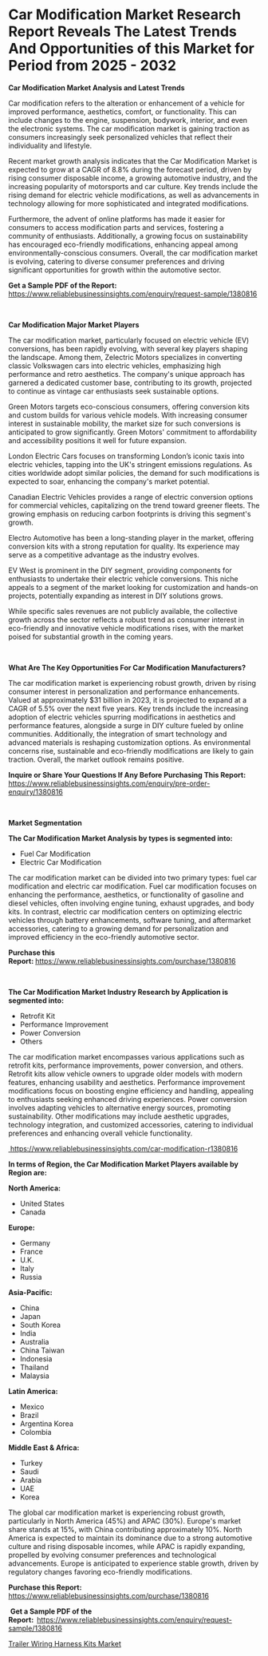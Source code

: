 <p><h1>Car Modification Market Research Report Reveals The Latest Trends And Opportunities of this Market for Period from 2025 - 2032</h1></p><p><strong>Car Modification Market Analysis and Latest Trends</strong></p>
<p><p>Car modification refers to the alteration or enhancement of a vehicle for improved performance, aesthetics, comfort, or functionality. This can include changes to the engine, suspension, bodywork, interior, and even the electronic systems. The car modification market is gaining traction as consumers increasingly seek personalized vehicles that reflect their individuality and lifestyle.</p><p>Recent market growth analysis indicates that the Car Modification Market is expected to grow at a CAGR of 8.8% during the forecast period, driven by rising consumer disposable income, a growing automotive industry, and the increasing popularity of motorsports and car culture. Key trends include the rising demand for electric vehicle modifications, as well as advancements in technology allowing for more sophisticated and integrated modifications. </p><p>Furthermore, the advent of online platforms has made it easier for consumers to access modification parts and services, fostering a community of enthusiasts. Additionally, a growing focus on sustainability has encouraged eco-friendly modifications, enhancing appeal among environmentally-conscious consumers. Overall, the car modification market is evolving, catering to diverse consumer preferences and driving significant opportunities for growth within the automotive sector.</p></p>
<p><strong>Get a Sample PDF of the Report:&nbsp;</strong> <a href="https://www.reliablebusinessinsights.com/enquiry/request-sample/1380816?utm_campaign=2248&utm_medium=2&utm_source=Github&utm_content=ia&utm_term=30032025&utm_id=car-modification">https://www.reliablebusinessinsights.com/enquiry/request-sample/1380816</a></p>
<p>&nbsp;</p>
<p><strong>Car Modification Major Market Players</strong></p>
<p><p>The car modification market, particularly focused on electric vehicle (EV) conversions, has been rapidly evolving, with several key players shaping the landscape. Among them, Zelectric Motors specializes in converting classic Volkswagen cars into electric vehicles, emphasizing high performance and retro aesthetics. The company's unique approach has garnered a dedicated customer base, contributing to its growth, projected to continue as vintage car enthusiasts seek sustainable options.</p><p>Green Motors targets eco-conscious consumers, offering conversion kits and custom builds for various vehicle models. With increasing consumer interest in sustainable mobility, the market size for such conversions is anticipated to grow significantly. Green Motors' commitment to affordability and accessibility positions it well for future expansion.</p><p>London Electric Cars focuses on transforming London’s iconic taxis into electric vehicles, tapping into the UK's stringent emissions regulations. As cities worldwide adopt similar policies, the demand for such modifications is expected to soar, enhancing the company's market potential.</p><p>Canadian Electric Vehicles provides a range of electric conversion options for commercial vehicles, capitalizing on the trend toward greener fleets. The growing emphasis on reducing carbon footprints is driving this segment's growth.</p><p>Electro Automotive has been a long-standing player in the market, offering conversion kits with a strong reputation for quality. Its experience may serve as a competitive advantage as the industry evolves.</p><p>EV West is prominent in the DIY segment, providing components for enthusiasts to undertake their electric vehicle conversions. This niche appeals to a segment of the market looking for customization and hands-on projects, potentially expanding as interest in DIY solutions grows.</p><p>While specific sales revenues are not publicly available, the collective growth across the sector reflects a robust trend as consumer interest in eco-friendly and innovative vehicle modifications rises, with the market poised for substantial growth in the coming years.</p></p>
<p>&nbsp;</p>
<p><strong>What Are The Key Opportunities For Car Modification Manufacturers?</strong></p>
<p><p>The car modification market is experiencing robust growth, driven by rising consumer interest in personalization and performance enhancements. Valued at approximately $31 billion in 2023, it is projected to expand at a CAGR of 5.5% over the next five years. Key trends include the increasing adoption of electric vehicles spurring modifications in aesthetics and performance features, alongside a surge in DIY culture fueled by online communities. Additionally, the integration of smart technology and advanced materials is reshaping customization options. As environmental concerns rise, sustainable and eco-friendly modifications are likely to gain traction. Overall, the market outlook remains positive.</p></p>
<p><strong>Inquire or Share Your Questions If Any Before Purchasing This Report:</strong> <a href="https://www.reliablebusinessinsights.com/enquiry/pre-order-enquiry/1380816?utm_campaign=2248&utm_medium=2&utm_source=Github&utm_content=ia&utm_term=30032025&utm_id=car-modification">https://www.reliablebusinessinsights.com/enquiry/pre-order-enquiry/1380816</a></p>
<p>&nbsp;</p>
<p><strong>Market Segmentation</strong></p>
<p><strong>The Car Modification Market Analysis by types is segmented into:</strong></p>
<p><ul><li>Fuel Car Modification</li><li>Electric Car Modification</li></ul></p>
<p><p>The car modification market can be divided into two primary types: fuel car modification and electric car modification. Fuel car modification focuses on enhancing the performance, aesthetics, or functionality of gasoline and diesel vehicles, often involving engine tuning, exhaust upgrades, and body kits. In contrast, electric car modification centers on optimizing electric vehicles through battery enhancements, software tuning, and aftermarket accessories, catering to a growing demand for personalization and improved efficiency in the eco-friendly automotive sector.</p></p>
<p><strong>Purchase this Report:&nbsp;</strong><a href="https://www.reliablebusinessinsights.com/purchase/1380816?utm_campaign=2248&utm_medium=2&utm_source=Github&utm_content=ia&utm_term=30032025&utm_id=car-modification">https://www.reliablebusinessinsights.com/purchase/1380816</a></p>
<p>&nbsp;</p>
<p><strong>The Car Modification Market Industry Research by Application is segmented into:</strong></p>
<p><ul><li>Retrofit Kit</li><li>Performance Improvement</li><li>Power Conversion</li><li>Others</li></ul></p>
<p><p>The car modification market encompasses various applications such as retrofit kits, performance improvements, power conversion, and others. Retrofit kits allow vehicle owners to upgrade older models with modern features, enhancing usability and aesthetics. Performance improvement modifications focus on boosting engine efficiency and handling, appealing to enthusiasts seeking enhanced driving experiences. Power conversion involves adapting vehicles to alternative energy sources, promoting sustainability. Other modifications may include aesthetic upgrades, technology integration, and customized accessories, catering to individual preferences and enhancing overall vehicle functionality.</p></p>
<p><a href="https://www.reliablebusinessinsights.com/car-modification-r1380816?utm_campaign=2248&utm_medium=2&utm_source=Github&utm_content=ia&utm_term=30032025&utm_id=car-modification">&nbsp;https://www.reliablebusinessinsights.com/car-modification-r1380816</a></p>
<p><strong>In terms of Region, the Car Modification Market Players available by Region are:</strong></p>
<p>
    <p> <strong> North America: </strong>
        <ul>
            <li>United States</li>
            <li>Canada</li>
        </ul>
        </p> 
    <p> <strong> Europe: </strong>
        <ul>
            <li>Germany</li>
            <li>France</li>
            <li>U.K.</li>
            <li>Italy</li>
            <li>Russia</li>
        </ul>
        </p> 
    <p> <strong> Asia-Pacific: </strong>
        <ul>
            <li>China</li>
            <li>Japan</li>
            <li>South Korea</li>
            <li>India</li>
            <li>Australia</li>
            <li>China Taiwan</li>
            <li>Indonesia</li>
            <li>Thailand</li>
            <li>Malaysia</li>
        </ul>
        </p> 
    <p> <strong> Latin America: </strong>
        <ul>
            <li>Mexico</li>
            <li>Brazil</li>
            <li>Argentina Korea</li>
            <li>Colombia</li>
        </ul>
        </p> 
    <p> <strong> Middle East & Africa: </strong>
        <ul>
            <li>Turkey</li>
            <li>Saudi</li>
            <li>Arabia</li>
            <li>UAE</li>
            <li>Korea</li>
        </ul>
    </p>
    </p>
<p><p>The global car modification market is experiencing robust growth, particularly in North America (45%) and APAC (30%). Europe's market share stands at 15%, with China contributing approximately 10%. North America is expected to maintain its dominance due to a strong automotive culture and rising disposable incomes, while APAC is rapidly expanding, propelled by evolving consumer preferences and technological advancements. Europe is anticipated to experience stable growth, driven by regulatory changes favoring eco-friendly modifications.</p></p>
<p><strong>Purchase this Report: </strong><a href="https://www.reliablebusinessinsights.com/purchase/1380816?utm_campaign=2248&utm_medium=2&utm_source=Github&utm_content=ia&utm_term=30032025&utm_id=car-modification">https://www.reliablebusinessinsights.com/purchase/1380816</a></p>
<p>&nbsp;<strong>Get a Sample PDF of the Report:&nbsp;&nbsp;</strong><a href="https://www.reliablebusinessinsights.com/enquiry/request-sample/1380816?utm_campaign=2248&utm_medium=2&utm_source=Github&utm_content=ia&utm_term=30032025&utm_id=car-modification">https://www.reliablebusinessinsights.com/enquiry/request-sample/1380816</a></p>
<p><strong></strong></p>
<p><p><a href="https://github.com/lindaopodray/Market-Research-Report-List-1/blob/main/trailer-wiring-harness-kits-market.md?utm_campaign=2248&utm_medium=2&utm_source=Github&utm_content=ia&utm_term=30032025&utm_id=car-modification">Trailer Wiring Harness Kits Market</a></p></p>